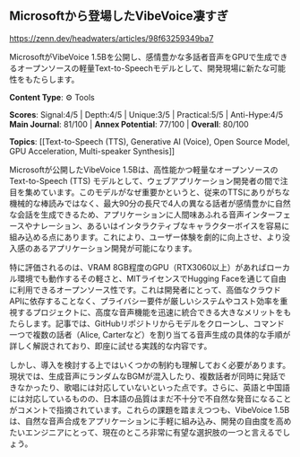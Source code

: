 ## Microsoftから登場したVibeVoice凄すぎ

https://zenn.dev/headwaters/articles/98f63259349ba7

MicrosoftがVibeVoice 1.5Bを公開し、感情豊かな多話者音声をGPUで生成できるオープンソースの軽量Text-to-Speechモデルとして、開発現場に新たな可能性をもたらします。

**Content Type**: ⚙️ Tools

**Scores**: Signal:4/5 | Depth:4/5 | Unique:3/5 | Practical:5/5 | Anti-Hype:4/5
**Main Journal**: 81/100 | **Annex Potential**: 77/100 | **Overall**: 80/100

**Topics**: [[Text-to-Speech (TTS), Generative AI (Voice), Open Source Model, GPU Acceleration, Multi-speaker Synthesis]]

Microsoftが公開したVibeVoice 1.5Bは、高性能かつ軽量なオープンソースのText-to-Speech (TTS) モデルとして、ウェブアプリケーション開発者の間で注目を集めています。このモデルがなぜ重要かというと、従来のTTSにありがちな機械的な棒読みではなく、最大90分の長尺で4人の異なる話者が感情豊かに自然な会話を生成できるため、アプリケーションに人間味あふれる音声インターフェースやナレーション、あるいはインタラクティブなキャラクターボイスを容易に組み込める点にあります。これにより、ユーザー体験を劇的に向上させ、より没入感のあるアプリケーション開発が可能になります。

特に評価されるのは、VRAM 8GB程度のGPU（RTX3060以上）があればローカル環境でも動作するその軽さと、MITライセンスでHugging Faceを通じて自由に利用できるオープンソース性です。これは開発者にとって、高価なクラウドAPIに依存することなく、プライバシー要件が厳しいシステムやコスト効率を重視するプロジェクトに、高度な音声機能を迅速に統合できる大きなメリットをもたらします。記事では、GitHubリポジトリからモデルをクローンし、コマンド一つで複数の話者（Alice, Carterなど）を割り当てる音声生成の具体的な手順が詳しく解説されており、即座に試せる実践的な内容です。

しかし、導入を検討する上ではいくつかの制約も理解しておく必要があります。現状では、生成音声にランダムなBGMが混入したり、複数話者が同時に発話できなかったり、歌唱には対応していないといった点です。さらに、英語と中国語には対応しているものの、日本語の品質はまだ不十分で不自然な発音になることがコメントで指摘されています。これらの課題を踏まえつつも、VibeVoice 1.5Bは、自然な音声合成をアプリケーションに手軽に組み込み、開発の自由度を高めたいエンジニアにとって、現在のところ非常に有望な選択肢の一つと言えるでしょう。